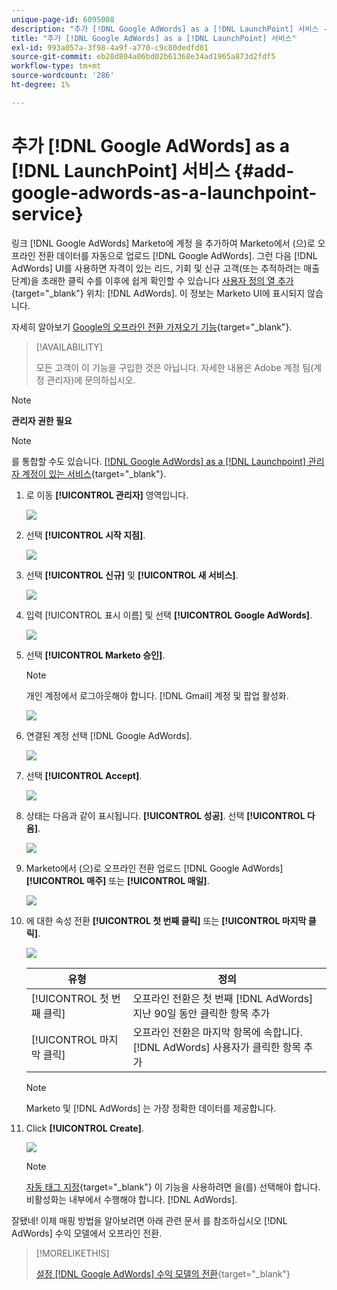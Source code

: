 ```yaml
---
unique-page-id: 6095008
description: "추가 [!DNL Google AdWords] as a [!DNL LaunchPoint] 서비스 - Marketo 문서 - 제품 설명서"
title: "추가 [!DNL Google AdWords] as a [!DNL LaunchPoint] 서비스"
exl-id: 993a057a-3f98-4a9f-a770-c9c80dedfd81
source-git-commit: eb20d804a06bd02b61368e34ad1965a873d2fdf5
workflow-type: tm+mt
source-wordcount: '286'
ht-degree: 1%

---
```


# 추가 [!DNL Google AdWords] as a [!DNL LaunchPoint] 서비스 {#add-google-adwords-as-a-launchpoint-service}

링크 [!DNL Google AdWords] Marketo에 계정 을 추가하여 Marketo에서 (으)로 오프라인 전환 데이터를 자동으로 업로드 [!DNL Google AdWords]. 그런 다음 [!DNL AdWords] UI를 사용하면 자격이 있는 리드, 기회 및 신규 고객(또는 추적하려는 매출 단계)을 초래한 클릭 수를 이후에 쉽게 확인할 수 있습니다 [사용자 정의 열 추가](https://support.google.com/adwords/answer/3073556){target="_blank"} 위치: [!DNL AdWords]. 이 정보는 Marketo UI에 표시되지 않습니다.

자세히 알아보기 [Google의 오프라인 전환 가져오기 기능](https://support.google.com/adwords/answer/2998031?hl=en){target="_blank"}.

>[!AVAILABILITY]
>
>모든 고객이 이 기능을 구입한 것은 아닙니다. 자세한 내용은 Adobe 계정 팀(계정 관리자)에 문의하십시오.

>[!NOTE]
>
>**관리자 권한 필요**

>[!NOTE]
>
>를 통합할 수도 있습니다. [[!DNL Google AdWords] as a [!DNL Launchpoint] 관리자 계정이 있는 서비스](/help/marketo/product-docs/administration/additional-integrations/add-google-adwords-as-a-launchpoint-service-with-a-manager-account.md){target="_blank"}.

1. 로 이동 **[!UICONTROL 관리자]** 영역입니다.

   ![](assets/add-google-adwords-as-a-launchpoint-service-1.png)

1. 선택 **[!UICONTROL 시작 지점]**.

   ![](assets/add-google-adwords-as-a-launchpoint-service-2.png)

1. 선택 **[!UICONTROL 신규]** 및 **[!UICONTROL 새 서비스]**.

   ![](assets/add-google-adwords-as-a-launchpoint-service-3.png)

1. 입력 [!UICONTROL 표시 이름] 및 선택 **[!UICONTROL Google AdWords]**.

   ![](assets/add-google-adwords-as-a-launchpoint-service-4.png)

1. 선택 **[!UICONTROL Marketo 승인]**.

   >[!NOTE]
   >
   >개인 계정에서 로그아웃해야 합니다. [!DNL Gmail] 계정 및 팝업 활성화.

   ![](assets/add-google-adwords-as-a-launchpoint-service-5.png)

1. 연결된 계정 선택 [!DNL Google AdWords].

   ![](assets/add-google-adwords-as-a-launchpoint-service-6.png)

1. 선택 **[!UICONTROL Accept]**.

   ![](assets/add-google-adwords-as-a-launchpoint-service-7.png)

1. 상태는 다음과 같이 표시됩니다. **[!UICONTROL 성공]**. 선택 **[!UICONTROL 다음]**.

   ![](assets/add-google-adwords-as-a-launchpoint-service-8.png)

1. Marketo에서 (으)로 오프라인 전환 업로드 [!DNL Google AdWords] **[!UICONTROL 매주]** 또는 **[!UICONTROL 매일]**.

   ![](assets/add-google-adwords-as-a-launchpoint-service-9.png)

1. 에 대한 속성 전환 **[!UICONTROL 첫 번째 클릭]** 또는 **[!UICONTROL 마지막 클릭]**.

   ![](assets/add-google-adwords-as-a-launchpoint-service-10.png)

   | 유형 | 정의 |
   |---|---|
   | [!UICONTROL 첫 번째 클릭] | 오프라인 전환은 첫 번째 [!DNL AdWords] 지난 90일 동안 클릭한 항목 추가 |
   | [!UICONTROL 마지막 클릭] | 오프라인 전환은 마지막 항목에 속합니다. [!DNL AdWords] 사용자가 클릭한 항목 추가 |

   >[!NOTE]
   >
   >Marketo 및 [!DNL AdWords] 는 가장 정확한 데이터를 제공합니다.

1. Click **[!UICONTROL Create]**.

   ![](assets/add-google-adwords-as-a-launchpoint-service-11.png)

   >[!NOTE]
   >
   >[자동 태그 지정](https://support.google.com/adwords/answer/1752125?hl=en){target="_blank"} 이 기능을 사용하려면 을(를) 선택해야 합니다. 비활성화는 내부에서 수행해야 합니다. [!DNL AdWords].

잘됐네! 이제 매핑 방법을 알아보려면 아래 관련 문서 를 참조하십시오 [!DNL AdWords] 수익 모델에서 오프라인 전환.

>[!MORELIKETHIS]
>
>[설정 [!DNL Google AdWords] 수익 모델의 전환](/help/marketo/product-docs/reporting/revenue-cycle-analytics/revenue-cycle-models/set-google-adwords-conversions-in-the-revenue-model.md){target="_blank"}
